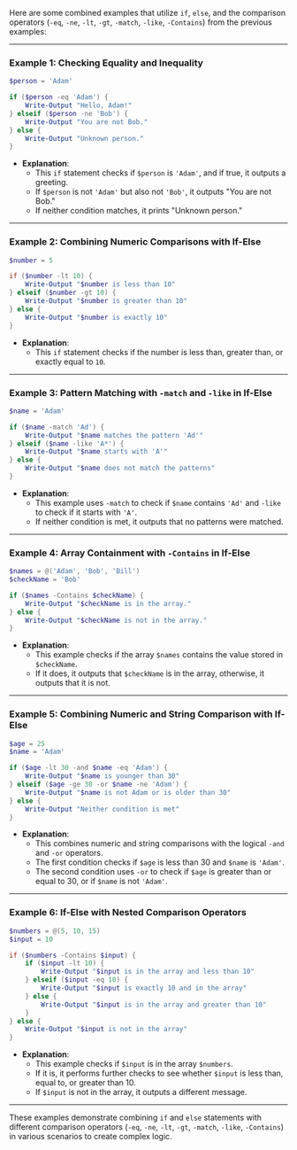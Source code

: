 Here are some combined examples that utilize `if`, `else`, and the comparison operators (`-eq`, `-ne`, `-lt`, `-gt`, `-match`, `-like`, `-Contains`) from the previous examples:

---

### Example 1: **Checking Equality and Inequality**
```powershell
$person = 'Adam'

if ($person -eq 'Adam') {
    Write-Output "Hello, Adam!"
} elseif ($person -ne 'Bob') {
    Write-Output "You are not Bob."
} else {
    Write-Output "Unknown person."
}
```
- **Explanation**:
  - This `if` statement checks if `$person` is `'Adam'`, and if true, it outputs a greeting.
  - If `$person` is not `'Adam'` but also not `'Bob'`, it outputs "You are not Bob."
  - If neither condition matches, it prints "Unknown person."

---

### Example 2: **Combining Numeric Comparisons with If-Else**
```powershell
$number = 5

if ($number -lt 10) {
    Write-Output "$number is less than 10"
} elseif ($number -gt 10) {
    Write-Output "$number is greater than 10"
} else {
    Write-Output "$number is exactly 10"
}
```
- **Explanation**:
  - This `if` statement checks if the number is less than, greater than, or exactly equal to `10`.

---

### Example 3: **Pattern Matching with `-match` and `-like` in If-Else**
```powershell
$name = 'Adam'

if ($name -match 'Ad') {
    Write-Output "$name matches the pattern 'Ad'"
} elseif ($name -like 'A*') {
    Write-Output "$name starts with 'A'"
} else {
    Write-Output "$name does not match the patterns"
}
```
- **Explanation**:
  - This example uses `-match` to check if `$name` contains `'Ad'` and `-like` to check if it starts with `'A'`.
  - If neither condition is met, it outputs that no patterns were matched.

---

### Example 4: **Array Containment with `-Contains` in If-Else**
```powershell
$names = @('Adam', 'Bob', 'Bill')
$checkName = 'Bob'

if ($names -Contains $checkName) {
    Write-Output "$checkName is in the array."
} else {
    Write-Output "$checkName is not in the array."
}
```
- **Explanation**:
  - This example checks if the array `$names` contains the value stored in `$checkName`.
  - If it does, it outputs that `$checkName` is in the array, otherwise, it outputs that it is not.

---

### Example 5: **Combining Numeric and String Comparison with If-Else**
```powershell
$age = 25
$name = 'Adam'

if ($age -lt 30 -and $name -eq 'Adam') {
    Write-Output "$name is younger than 30"
} elseif ($age -ge 30 -or $name -ne 'Adam') {
    Write-Output "$name is not Adam or is older than 30"
} else {
    Write-Output "Neither condition is met"
}
```
- **Explanation**:
  - This combines numeric and string comparisons with the logical `-and` and `-or` operators.
  - The first condition checks if `$age` is less than 30 and `$name` is `'Adam'`.
  - The second condition uses `-or` to check if `$age` is greater than or equal to 30, or if `$name` is not `'Adam'`.

---

### Example 6: **If-Else with Nested Comparison Operators**
```powershell
$numbers = @(5, 10, 15)
$input = 10

if ($numbers -Contains $input) {
    if ($input -lt 10) {
        Write-Output "$input is in the array and less than 10"
    } elseif ($input -eq 10) {
        Write-Output "$input is exactly 10 and in the array"
    } else {
        Write-Output "$input is in the array and greater than 10"
    }
} else {
    Write-Output "$input is not in the array"
}
```
- **Explanation**:
  - This example checks if `$input` is in the array `$numbers`.
  - If it is, it performs further checks to see whether `$input` is less than, equal to, or greater than 10.
  - If `$input` is not in the array, it outputs a different message.

---

These examples demonstrate combining `if` and `else` statements with different comparison operators (`-eq`, `-ne`, `-lt`, `-gt`, `-match`, `-like`, `-Contains`) in various scenarios to create complex logic.